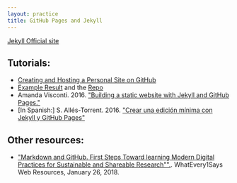 ```yaml
---
layout: practice
title: GitHub Pages and Jekyll
---
```


[Jekyll Official site](https://jekyllrb.com/)

## Tutorials: 
- [Creating and Hosting a Personal Site on GitHub](http://jmcglone.com/guides/github-pages/)
- [Example Result](https://paigecm.github.io/) and the [Repo](https://github.com/paigecm/paigecm.github.io)
- Amanda Visconti. 2016. ["Building a static website with Jekyll and GitHub Pages."](https://programminghistorian.org/en/lessons/building-static-sites-with-jekyll-github-pages)
- [In Spanish:] S. Allés-Torrent. 2016. ["Crear una edición mínima con Jekyll y GitHub Pages"](http://susannalles.com/workshops/edicion-con-Jekyll.html)

## Other resources: 
- ["Markdown and GitHub. First Steps Toward learning Modern Digital Practices for Sustainable and Shareable Research"".](https://whatevery1says.github.io/workshops/markdown-and-github/index.html). WhatEvery1Says Web Resources, January 26, 2018.











